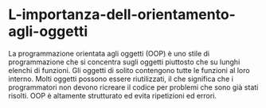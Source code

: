 # L-importanza-dell-orientamento-agli-oggetti
La programmazione orientata agli oggetti (OOP) è uno stile di programmazione che si concentra sugli oggetti piuttosto che su lunghi elenchi di funzioni. Gli oggetti di solito contengono tutte le funzioni al loro interno. Molti oggetti possono essere riutilizzati, il che significa che i programmatori non devono ricreare il codice per problemi che sono già stati risolti. OOP è altamente strutturato ed evita ripetizioni ed errori.
